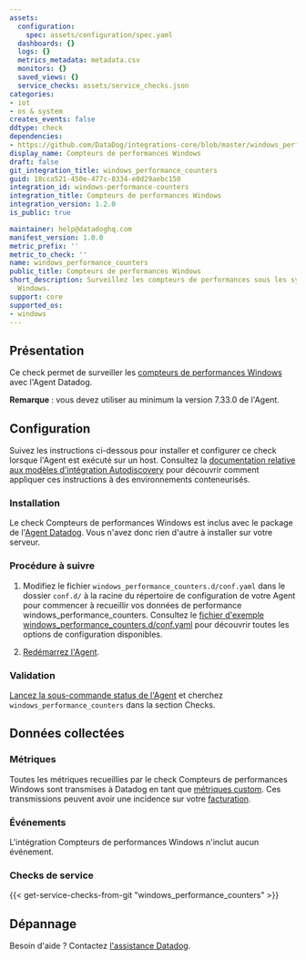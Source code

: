 ```yaml
---
assets:
  configuration:
    spec: assets/configuration/spec.yaml
  dashboards: {}
  logs: {}
  metrics_metadata: metadata.csv
  monitors: {}
  saved_views: {}
  service_checks: assets/service_checks.json
categories:
- iot
- os & system
creates_events: false
ddtype: check
dependencies:
- https://github.com/DataDog/integrations-core/blob/master/windows_performance_counters/README.md
display_name: Compteurs de performances Windows
draft: false
git_integration_title: windows_performance_counters
guid: 18cca521-450e-477c-8334-e0d29aebc150
integration_id: windows-performance-counters
integration_title: Compteurs de performances Windows
integration_version: 1.2.0
is_public: true

maintainer: help@datadoghq.com
manifest_version: 1.0.0
metric_prefix: ''
metric_to_check: ''
name: windows_performance_counters
public_title: Compteurs de performances Windows
short_description: Surveillez les compteurs de performances sous les systèmes d'exploitation
  Windows.
support: core
supported_os:
- windows
---
```




## Présentation

Ce check permet de surveiller les [compteurs de performances Windows][1] avec l'Agent Datadog.

**Remarque** : vous devez utiliser au minimum la version 7.33.0 de l'Agent.

## Configuration

Suivez les instructions ci-dessous pour installer et configurer ce check lorsque l'Agent est exécuté sur un host. Consultez la [documentation relative aux modèles d'intégration Autodiscovery][2] pour découvrir comment appliquer ces instructions à des environnements conteneurisés.

### Installation

Le check Compteurs de performances Windows est inclus avec le package de l'[Agent Datadog][3]. Vous n'avez donc rien d'autre à installer sur votre serveur.

### Procédure à suivre

1. Modifiez le fichier `windows_performance_counters.d/conf.yaml` dans le dossier `conf.d/` à la racine du répertoire de configuration de votre Agent pour commencer à recueillir vos données de performance windows_performance_counters. Consultez le [fichier d'exemple windows_performance_counters.d/conf.yaml][4] pour découvrir toutes les options de configuration disponibles.

2. [Redémarrez l'Agent][5].

### Validation

[Lancez la sous-commande status de l'Agent][6] et cherchez `windows_performance_counters` dans la section Checks.

## Données collectées

### Métriques

Toutes les métriques recueillies par le check Compteurs de performances Windows sont transmises à Datadog en tant que [métriques custom][7]. Ces transmissions peuvent avoir une incidence sur votre [facturation][8].

### Événements

L'intégration Compteurs de performances Windows n'inclut aucun événement.

### Checks de service
{{< get-service-checks-from-git "windows_performance_counters" >}}


## Dépannage

Besoin d'aide ? Contactez [l'assistance Datadog][10].


[1]: https://docs.microsoft.com/en-us/windows/win32/perfctrs/about-performance-counters
[2]: https://docs.datadoghq.com/fr/agent/kubernetes/integrations/
[3]: https://app.datadoghq.com/account/settings#agent
[4]: https://github.com/DataDog/integrations-core/blob/master/windows_performance_counters/datadog_checks/windows_performance_counters/data/conf.yaml.example
[5]: https://docs.datadoghq.com/fr/agent/guide/agent-commands/#start-stop-and-restart-the-agent
[6]: https://docs.datadoghq.com/fr/agent/guide/agent-commands/#agent-status-and-information
[7]: https://docs.datadoghq.com/fr/developers/metrics/custom_metrics/
[8]: https://docs.datadoghq.com/fr/account_management/billing/custom_metrics/
[9]: https://github.com/DataDog/integrations-core/blob/master/windows_performance_counters/assets/service_checks.json
[10]: https://docs.datadoghq.com/fr/help/
